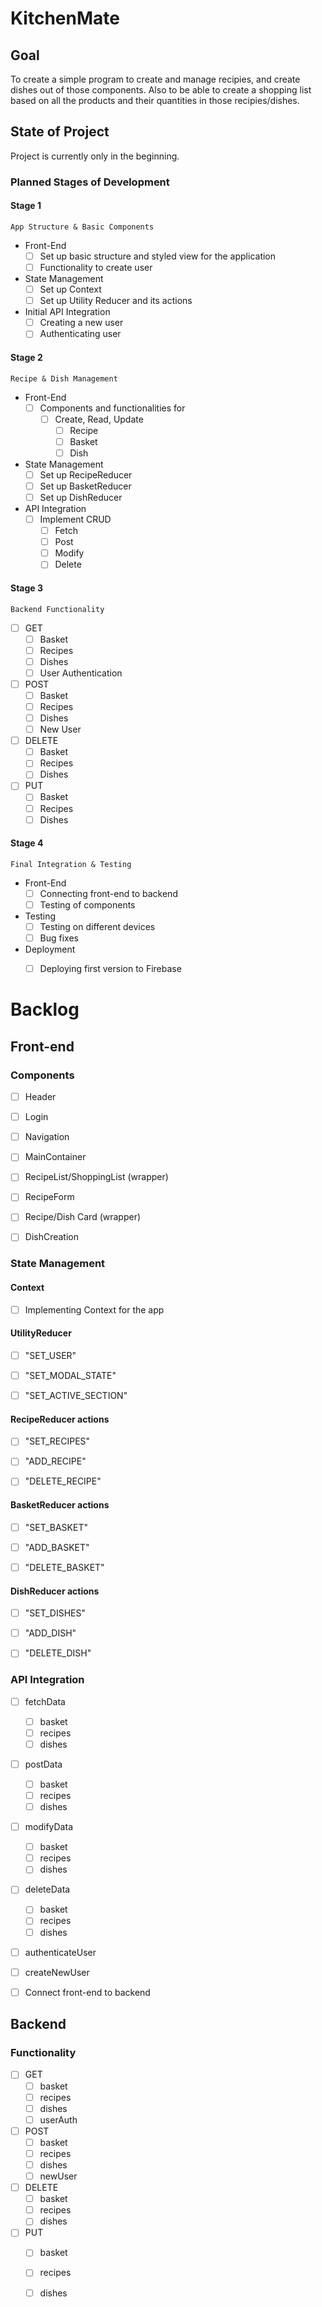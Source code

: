 # KitchenMate

## Goal
To create a simple program to create and manage recipies, and create dishes out of those components. Also to be able to create a shopping list based on all the products and their quantities in those recipies/dishes.

## State of Project

Project is currently only in the beginning.

### Planned Stages of Development

#### Stage 1 
    App Structure & Basic Components

- Front-End
    - [ ] Set up basic structure and styled view for the application
    - [ ] Functionality to create user
- State Management
    - [ ] Set up Context 
    - [ ] Set up Utility Reducer and its actions
- Initial API Integration
    - [ ] Creating a new user
    - [ ] Authenticating user

#### Stage 2 
    Recipe & Dish Management

- Front-End
    - [ ] Components and functionalities for
       - [ ] Create, Read, Update
            - [ ] Recipe
            - [ ] Basket
            - [ ] Dish
- State Management
    - [ ] Set up RecipeReducer
    - [ ] Set up BasketReducer
    - [ ] Set up DishReducer
- API Integration
    - [ ] Implement CRUD
        - [ ] Fetch
        - [ ] Post
        - [ ] Modify
        - [ ] Delete

#### Stage 3 
    Backend Functionality
- [ ] GET
    - [ ] Basket
    - [ ] Recipes
    - [ ] Dishes
    - [ ] User Authentication
- [ ] POST
    - [ ] Basket
    - [ ] Recipes
    - [ ] Dishes
    - [ ] New User
- [ ] DELETE
    - [ ] Basket
    - [ ] Recipes
    - [ ] Dishes
- [ ] PUT
    - [ ] Basket
    - [ ] Recipes
    - [ ] Dishes

#### Stage 4 
    Final Integration & Testing
- Front-End
    - [ ] Connecting front-end to backend
    - [ ] Testing of components
- Testing
    - [ ] Testing on different devices
    - [ ] Bug fixes

- Deployment
    - [ ] Deploying first version to Firebase


# Backlog
## Front-end

### Components

- [ ] Header

- [ ] Login

- [ ] Navigation

- [ ] MainContainer

- [ ] RecipeList/ShoppingList (wrapper)

- [ ] RecipeForm

- [ ] Recipe/Dish Card (wrapper)

- [ ] DishCreation

### State Management

#### Context

- [ ] Implementing Context for the app

#### UtilityReducer

- [ ] "SET_USER"

- [ ] "SET_MODAL_STATE"

- [ ] "SET_ACTIVE_SECTION"

#### RecipeReducer actions

- [ ] "SET_RECIPES"

- [ ] "ADD_RECIPE"

- [ ] "DELETE_RECIPE"

#### BasketReducer actions

- [ ] "SET_BASKET"

- [ ] "ADD_BASKET"

- [ ] "DELETE_BASKET"

#### DishReducer actions

- [ ] "SET_DISHES"

- [ ] "ADD_DISH"

- [ ] "DELETE_DISH"


### API Integration

- [ ] fetchData
    - [ ] basket
    - [ ] recipes
    - [ ] dishes
- [ ] postData
    - [ ] basket
    - [ ] recipes
    - [ ] dishes
- [ ] modifyData
    - [ ] basket
    - [ ] recipes
    - [ ] dishes
- [ ] deleteData
    - [ ] basket
    - [ ] recipes
    - [ ] dishes

- [ ] authenticateUser
- [ ] createNewUser

- [ ] Connect front-end to backend

## Backend

### Functionality

- [ ] GET
    - [ ] basket
    - [ ] recipes
    - [ ] dishes
    - [ ] userAuth
- [ ] POST
    - [ ] basket
    - [ ] recipes
    - [ ] dishes
    - [ ] newUser
- [ ] DELETE
    - [ ] basket
    - [ ] recipes
    - [ ] dishes
- [ ] PUT
    - [ ] basket
    - [ ] recipes
    - [ ] dishes

